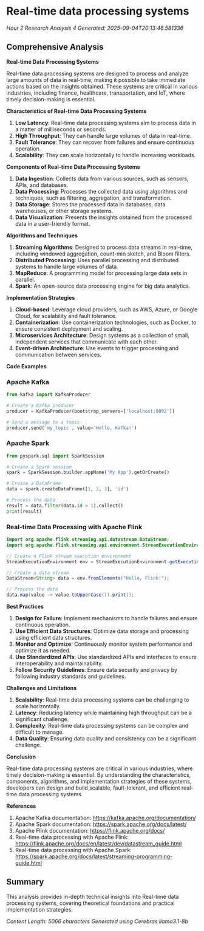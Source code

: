 # Real-time data processing systems
*Hour 2 Research Analysis 4*
*Generated: 2025-09-04T20:13:46.581336*

## Comprehensive Analysis
**Real-time Data Processing Systems**

Real-time data processing systems are designed to process and analyze large amounts of data in real-time, making it possible to take immediate actions based on the insights obtained. These systems are critical in various industries, including finance, healthcare, transportation, and IoT, where timely decision-making is essential.

**Characteristics of Real-time Data Processing Systems**

1. **Low Latency**: Real-time data processing systems aim to process data in a matter of milliseconds or seconds.
2. **High Throughput**: They can handle large volumes of data in real-time.
3. **Fault Tolerance**: They can recover from failures and ensure continuous operation.
4. **Scalability**: They can scale horizontally to handle increasing workloads.

**Components of Real-time Data Processing Systems**

1. **Data Ingestion**: Collects data from various sources, such as sensors, APIs, and databases.
2. **Data Processing**: Processes the collected data using algorithms and techniques, such as filtering, aggregation, and transformation.
3. **Data Storage**: Stores the processed data in databases, data warehouses, or other storage systems.
4. **Data Visualization**: Presents the insights obtained from the processed data in a user-friendly format.

**Algorithms and Techniques**

1. **Streaming Algorithms**: Designed to process data streams in real-time, including windowed aggregation, count-min sketch, and Bloom filters.
2. **Distributed Processing**: Uses parallel processing and distributed systems to handle large volumes of data.
3. **MapReduce**: A programming model for processing large data sets in parallel.
4. **Spark**: An open-source data processing engine for big data analytics.

**Implementation Strategies**

1. **Cloud-based**: Leverage cloud providers, such as AWS, Azure, or Google Cloud, for scalability and fault tolerance.
2. **Containerization**: Use containerization technologies, such as Docker, to ensure consistent deployment and scaling.
3. **Microservices Architecture**: Design systems as a collection of small, independent services that communicate with each other.
4. **Event-driven Architecture**: Use events to trigger processing and communication between services.

**Code Examples**

### Apache Kafka

```python
from kafka import KafkaProducer

# Create a Kafka producer
producer = KafkaProducer(bootstrap_servers=['localhost:9092'])

# Send a message to a topic
producer.send('my_topic', value='Hello, Kafka!')
```

### Apache Spark

```python
from pyspark.sql import SparkSession

# Create a Spark session
spark = SparkSession.builder.appName('My App').getOrCreate()

# Create a DataFrame
data = spark.createDataFrame([1, 2, 3], 'id')

# Process the data
result = data.filter(data.id > 1).collect()
print(result)
```

### Real-time Data Processing with Apache Flink

```java
import org.apache.flink.streaming.api.datastream.DataStream;
import org.apache.flink.streaming.api.environment.StreamExecutionEnvironment;

// Create a Flink stream execution environment
StreamExecutionEnvironment env = StreamExecutionEnvironment.getExecutionEnvironment();

// Create a data stream
DataStream<String> data = env.fromElements("Hello, Flink!");

// Process the data
data.map(value -> value.toUpperCase()).print();
```

**Best Practices**

1. **Design for Failure**: Implement mechanisms to handle failures and ensure continuous operation.
2. **Use Efficient Data Structures**: Optimize data storage and processing using efficient data structures.
3. **Monitor and Optimize**: Continuously monitor system performance and optimize it as needed.
4. **Use Standardized APIs**: Use standardized APIs and interfaces to ensure interoperability and maintainability.
5. **Follow Security Guidelines**: Ensure data security and privacy by following industry standards and guidelines.

**Challenges and Limitations**

1. **Scalability**: Real-time data processing systems can be challenging to scale horizontally.
2. **Latency**: Reducing latency while maintaining high throughput can be a significant challenge.
3. **Complexity**: Real-time data processing systems can be complex and difficult to manage.
4. **Data Quality**: Ensuring data quality and consistency can be a significant challenge.

**Conclusion**

Real-time data processing systems are critical in various industries, where timely decision-making is essential. By understanding the characteristics, components, algorithms, and implementation strategies of these systems, developers can design and build scalable, fault-tolerant, and efficient real-time data processing systems.

**References**

1. Apache Kafka documentation: <https://kafka.apache.org/documentation/>
2. Apache Spark documentation: <https://spark.apache.org/docs/latest/>
3. Apache Flink documentation: <https://flink.apache.org/docs/>
4. Real-time data processing with Apache Flink: <https://flink.apache.org/docs/en/latest/dev/datastream_guide.html>
5. Real-time data processing with Apache Spark: <https://spark.apache.org/docs/latest/streaming-programming-guide.html>

## Summary
This analysis provides in-depth technical insights into Real-time data processing systems, 
covering theoretical foundations and practical implementation strategies.

*Content Length: 5066 characters*
*Generated using Cerebras llama3.1-8b*
